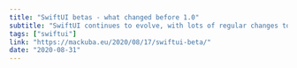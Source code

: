 ```yaml
---
title: "SwiftUI betas - what changed before 1.0"
subtitle: "SwiftUI continues to evolve, with lots of regular changes to the original APIs that debuted at WWDC 2019. In this post, Kuba Suder presents a list of all the API changes that took place between the original beta from June 2019 and the final version from September of that year. This is especially useful if you are trying to recreate examples from WWDC 2019 videos, but are wondering why the code won't compile."
tags: ["swiftui"]
link: "https://mackuba.eu/2020/08/17/swiftui-beta/"
date: "2020-08-31"
---
```

